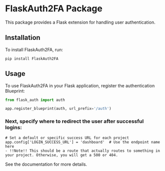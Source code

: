 # FlaskAuth2FA Package

This package provides a Flask extension for handling user authentication.

## Installation

To install FlaskAuth2FA, run:

```
pip install FlaskAuth2FA
```

## Usage

To use FlaskAuth2FA in your Flask application, register the authentication Blueprint:

```python
from flask_auth import auth

app.register_blueprint(auth, url_prefix='/auth')

```
### Next, specify where to redirect the user after successful logins:
```
# Set a default or specific success URL for each project
app.config['LOGIN_SUCCESS_URL'] = 'dashboard'  # Use the endpoint name here
- !!Note!! This should be a route that actually routes to something in your project. Otherwise, you will get a 500 or 404. 
```
See the documentation for more details.
